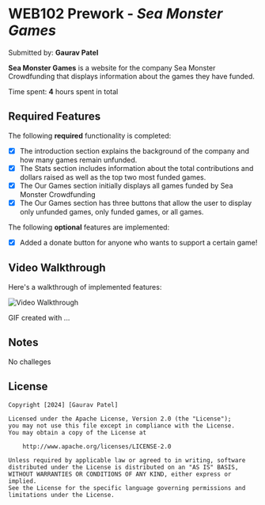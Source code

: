 # WEB102 Prework - *Sea Monster Games*

Submitted by: **Gaurav Patel**

**Sea Monster Games** is a website for the company Sea Monster Crowdfunding that displays information about the games they have funded.

Time spent: **4** hours spent in total

## Required Features

The following **required** functionality is completed:

* [X] The introduction section explains the background of the company and how many games remain unfunded.
* [X] The Stats section includes information about the total contributions and dollars raised as well as the top two most funded games.
* [X] The Our Games section initially displays all games funded by Sea Monster Crowdfunding
* [X] The Our Games section has three buttons that allow the user to display only unfunded games, only funded games, or all games.

The following **optional** features are implemented:

* [X] Added a donate button for anyone who wants to support a certain game!

## Video Walkthrough

Here's a walkthrough of implemented features:

<img src='https://imgur.com/sTvbYXU' title='Video Walkthrough' width='' alt='Video Walkthrough' />

<!-- Replace this with whatever GIF tool you used! -->
GIF created with ...  
<!-- LiceCap -->

## Notes

No challeges

## License

    Copyright [2024] [Gaurav Patel]

    Licensed under the Apache License, Version 2.0 (the "License");
    you may not use this file except in compliance with the License.
    You may obtain a copy of the License at

        http://www.apache.org/licenses/LICENSE-2.0

    Unless required by applicable law or agreed to in writing, software
    distributed under the License is distributed on an "AS IS" BASIS,
    WITHOUT WARRANTIES OR CONDITIONS OF ANY KIND, either express or implied.
    See the License for the specific language governing permissions and
    limitations under the License.
